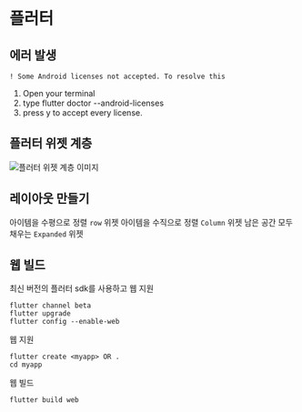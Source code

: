 # 플러터 
## 에러 발생
```! Some Android licenses not accepted. To resolve this```
1. Open your terminal
2. type flutter doctor --android-licenses
3. press y to accept every license.
## 플러터 위젯 계층 
![플러터 위젯 계층 이미지](./img/flutter-1.png)
## 레이아웃 만들기
아이템을 수평으로 정렬 ```row``` 위젯
아이템을 수직으로 정렬 ```Column``` 위젯
남은 공간 모두 채우는  ```Expanded``` 위젯


## 웹 빌드
최신 버전의 플러터 sdk를 사용하고 웹 지원
~~~ 
flutter channel beta
flutter upgrade
flutter config --enable-web
~~~

웹 지원
~~~
flutter create <myapp> OR .
cd myapp
~~~

웹 빌드
~~~
flutter build web
~~~

